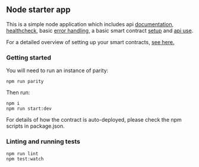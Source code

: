 ## Node starter app
This is a simple node application which includes api [documentation](https://github.com/koajs/koa/tree/master/docs),
[healthcheck](https://github.com/appliedblockchain/koa-healthcheck), basic [error handling](lib/middleware), a
basic smart contract [setup](lib/setupWeb3.js) and [api use](lib/api).

For a detailed overview of setting up your smart contracts, [see here.](https://github.com/appliedblockchain/base-contracts)

### Getting started

You will need to run an instance of parity:
```
npm run parity
```

Then run:
```
npm i
npm run start:dev
```
For details of how the contract is auto-deployed, please check the npm scripts in package.json.

### Linting and running tests
```
npm run lint
npm test:watch
```
